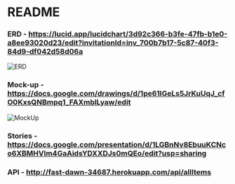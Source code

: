 # README
### ERD - https://lucid.app/lucidchart/3d92c366-b3fe-47fb-b1e0-a8ee93020d23/edit?invitationId=inv_700b7b17-5c87-40f3-84d9-df042d58d06a
![ERD](hhttps://lucid.app/lucidchart/3d92c366-b3fe-47fb-b1e0-a8ee93020d23/edit?invitationId=inv_700b7b17-5c87-40f3-84d9-df042d58d06a)

### Mock-up - https://docs.google.com/drawings/d/1pe61IGeLs5JrKuUqJ_cfO0KxsQNBmpq1_FAXmbILyaw/edit
![MockUp](https://docs.google.com/drawings/d/1pe61IGeLs5JrKuUqJ_cfO0KxsQNBmpq1_FAXmbILyaw/edit)

### Stories - https://docs.google.com/presentation/d/1LGBnNv8EbuuKCNco6XBMHVlm4GaAidsYDXXDJs0mQEo/edit?usp=sharing
### API - http://fast-dawn-34687.herokuapp.com/api/allItems
